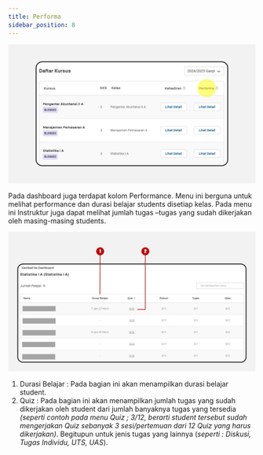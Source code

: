 ```yaml
---
title: Performa
sidebar_position: 8
---
```

![](/img/degree-lecture-performa.jpg)

Pada dashboard juga terdapat kolom Performance. Menu ini berguna untuk melihat performance dan durasi belajar students disetiap kelas. Pada menu ini Instruktur juga dapat melihat jumlah tugas –tugas yang sudah dikerjakan oleh masing-masing students.

![](/img/degree-lecture-performa-2.jpg)

1. Durasi Belajar : Pada bagian ini akan menampilkan durasi belajar student.
2. Quiz : Pada bagian ini akan menampilkan jumlah tugas yang sudah dikerjakan oleh student dari jumlah banyaknya tugas yang tersedia *(seperti contoh pada menu Quiz ; 3/12, berarti student tersebut sudah mengerjakan Quiz sebanyak 3 sesi/pertemuan dari 12 Quiz yang harus dikerjakan)*. Begitupun untuk jenis tugas yang lainnya (*seperti : Diskusi, Tugas Individu, UTS, UAS*).
